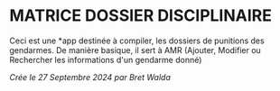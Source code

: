 # MATRICE DOSSIER DISCIPLINAIRE
Ceci est une *app destinée à compiler, les dossiers de punitions des gendarmes.
De manière basique, il sert à AMR (Ajouter, Modifier ou Rechercher les informations d'un gendarme donné)

_Crée le 27 Septembre 2024 par Bret Walda_
